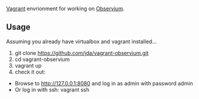 [Vagrant](http://www.vagrantup.com/) envrionment for working on [Observium](http://www.observium.org).

## Usage
Assuming you already have virtualbox and vagrant installed...

1. git clone https://github.com/jda/vagrant-observium.git
2. cd vagrant-observium
3. vagrant up
4. check it out:
 * Browse to http://127.0.0.1:8080 and log in as admin with password admin
 * Or log in with ssh: vagrant ssh
